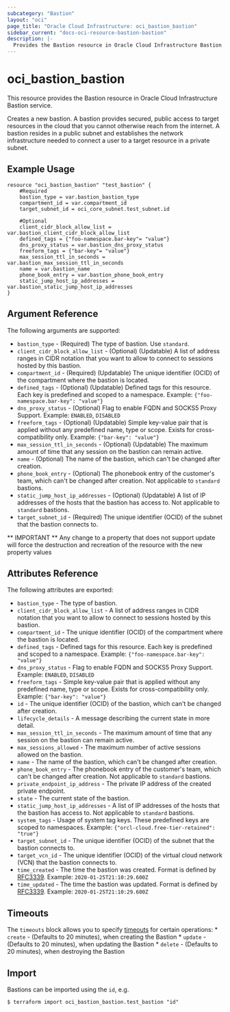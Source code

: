 ```yaml
---
subcategory: "Bastion"
layout: "oci"
page_title: "Oracle Cloud Infrastructure: oci_bastion_bastion"
sidebar_current: "docs-oci-resource-bastion-bastion"
description: |-
  Provides the Bastion resource in Oracle Cloud Infrastructure Bastion service
---
```


# oci_bastion_bastion
This resource provides the Bastion resource in Oracle Cloud Infrastructure Bastion service.

Creates a new bastion. A bastion provides secured, public access to target resources in the cloud that you cannot otherwise reach from the internet. A bastion resides in a public subnet and establishes the network infrastructure needed to connect a user to a target resource in a private subnet.


## Example Usage

```hcl
resource "oci_bastion_bastion" "test_bastion" {
	#Required
	bastion_type = var.bastion_bastion_type
	compartment_id = var.compartment_id
	target_subnet_id = oci_core_subnet.test_subnet.id

	#Optional
	client_cidr_block_allow_list = var.bastion_client_cidr_block_allow_list
	defined_tags = {"foo-namespace.bar-key"= "value"}
	dns_proxy_status = var.bastion_dns_proxy_status
	freeform_tags = {"bar-key"= "value"}
	max_session_ttl_in_seconds = var.bastion_max_session_ttl_in_seconds
	name = var.bastion_name
	phone_book_entry = var.bastion_phone_book_entry
	static_jump_host_ip_addresses = var.bastion_static_jump_host_ip_addresses
}
```

## Argument Reference

The following arguments are supported:

* `bastion_type` - (Required) The type of bastion. Use `standard`. 
* `client_cidr_block_allow_list` - (Optional) (Updatable) A list of address ranges in CIDR notation that you want to allow to connect to sessions hosted by this bastion.
* `compartment_id` - (Required) (Updatable) The unique identifier (OCID) of the compartment where the bastion is located.
* `defined_tags` - (Optional) (Updatable) Defined tags for this resource. Each key is predefined and scoped to a namespace. Example: `{"foo-namespace.bar-key": "value"}` 
* `dns_proxy_status` - (Optional) Flag to enable FQDN and SOCKS5 Proxy Support. Example: `ENABLED`, `DISABLED`
* `freeform_tags` - (Optional) (Updatable) Simple key-value pair that is applied without any predefined name, type or scope. Exists for cross-compatibility only. Example: `{"bar-key": "value"}` 
* `max_session_ttl_in_seconds` - (Optional) (Updatable) The maximum amount of time that any session on the bastion can remain active.
* `name` - (Optional) The name of the bastion, which can't be changed after creation.
* `phone_book_entry` - (Optional) The phonebook entry of the customer's team, which can't be changed after creation. Not applicable to `standard` bastions. 
* `static_jump_host_ip_addresses` - (Optional) (Updatable) A list of IP addresses of the hosts that the bastion has access to. Not applicable to `standard` bastions. 
* `target_subnet_id` - (Required) The unique identifier (OCID) of the subnet that the bastion connects to.


** IMPORTANT **
Any change to a property that does not support update will force the destruction and recreation of the resource with the new property values

## Attributes Reference

The following attributes are exported:

* `bastion_type` - The type of bastion.
* `client_cidr_block_allow_list` - A list of address ranges in CIDR notation that you want to allow to connect to sessions hosted by this bastion.
* `compartment_id` - The unique identifier (OCID) of the compartment where the bastion is located.
* `defined_tags` - Defined tags for this resource. Each key is predefined and scoped to a namespace. Example: `{"foo-namespace.bar-key": "value"}` 
* `dns_proxy_status` - Flag to enable FQDN and SOCKS5 Proxy Support. Example: `ENABLED`, `DISABLED`
* `freeform_tags` - Simple key-value pair that is applied without any predefined name, type or scope. Exists for cross-compatibility only. Example: `{"bar-key": "value"}` 
* `id` - The unique identifier (OCID) of the bastion, which can't be changed after creation.
* `lifecycle_details` - A message describing the current state in more detail.
* `max_session_ttl_in_seconds` - The maximum amount of time that any session on the bastion can remain active.
* `max_sessions_allowed` - The maximum number of active sessions allowed on the bastion.
* `name` - The name of the bastion, which can't be changed after creation.
* `phone_book_entry` - The phonebook entry of the customer's team, which can't be changed after creation. Not applicable to `standard` bastions. 
* `private_endpoint_ip_address` - The private IP address of the created private endpoint.
* `state` - The current state of the bastion.
* `static_jump_host_ip_addresses` - A list of IP addresses of the hosts that the bastion has access to. Not applicable to `standard` bastions. 
* `system_tags` - Usage of system tag keys. These predefined keys are scoped to namespaces. Example: `{"orcl-cloud.free-tier-retained": "true"}` 
* `target_subnet_id` - The unique identifier (OCID) of the subnet that the bastion connects to.
* `target_vcn_id` - The unique identifier (OCID) of the virtual cloud network (VCN) that the bastion connects to.
* `time_created` - The time the bastion was created. Format is defined by [RFC3339](https://tools.ietf.org/html/rfc3339). Example: `2020-01-25T21:10:29.600Z` 
* `time_updated` - The time the bastion was updated. Format is defined by [RFC3339](https://tools.ietf.org/html/rfc3339). Example: `2020-01-25T21:10:29.600Z` 

## Timeouts

The `timeouts` block allows you to specify [timeouts](https://registry.terraform.io/providers/hashicorp/oci/latest/docs/guides/changing_timeouts) for certain operations:
	* `create` - (Defaults to 20 minutes), when creating the Bastion
	* `update` - (Defaults to 20 minutes), when updating the Bastion
	* `delete` - (Defaults to 20 minutes), when destroying the Bastion


## Import

Bastions can be imported using the `id`, e.g.

```
$ terraform import oci_bastion_bastion.test_bastion "id"
```

